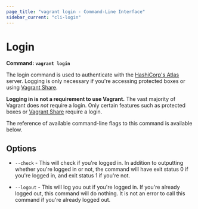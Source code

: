 ```yaml
---
page_title: "vagrant login - Command-Line Interface"
sidebar_current: "cli-login"
---
```


# Login

**Command: `vagrant login`**

The login command is used to authenticate with the
[HashiCorp's Atlas](https://atlas.hashicorp.com) server. Logging is only
necessary if you're accessing protected boxes or using
[Vagrant Share](/v2/share/index.html).

**Logging in is not a requirement to use Vagrant.** The vast majority
of Vagrant does _not_ require a login. Only certain features such as protected
boxes or [Vagrant Share](/v2/share/index.html) require a login.

The reference of available command-line flags to this command
is available below.

## Options

* `--check` - This will check if you're logged in. In addition to outputting
  whether you're logged in or not, the command will have exit status 0 if you're
  logged in, and exit status 1 if you're not.

* `--logout` - This will log you out if you're logged in. If you're already
  logged out, this command will do nothing. It is not an error to call this
  command if you're already logged out.
